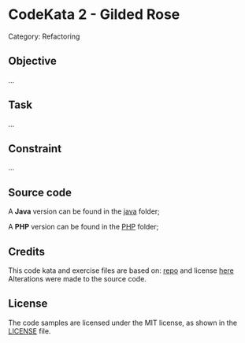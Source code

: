 # CodeKata 2 - Gilded Rose
Category: Refactoring

## Objective
...

## Task
...

## Constraint
...

## Source code

A **Java** version can be found in the [java](java) folder;

A **PHP** version can be found in the [PHP](PHP) folder;

## Credits
This code kata and exercise files are based on: [repo](https://github.com/emilybache/GildedRose-Refactoring-Kata) and license [here](https://github.com/emilybache/GildedRose-Refactoring-Kata/blob/master/license.txt)
Alterations were made to the source code.

## License
The code samples are licensed under the MIT license, as shown in the [LICENSE](/LICENSE) file.

